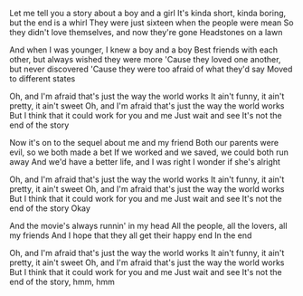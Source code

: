 Let me tell you a story about a boy and a girl It's kinda short, kinda boring, but the end is a whirl They were just sixteen when the people were mean So they didn't love themselves, and now they're gone Headstones on a lawn

And when I was younger, I knew a boy and a boy Best friends with each other, but always wished they were more 'Cause they loved one another, but never discovered 'Cause they were too afraid of what they'd say Moved to different states

Oh, and I'm afraid that's just the way the world works It ain't funny, it ain't pretty, it ain't sweet Oh, and I'm afraid that's just the way the world works But I think that it could work for you and me Just wait and see It's not the end of the story

Now it's on to the sequel about me and my friend Both our parents were evil, so we both made a bet If we worked and we saved, we could both run away And we'd have a better life, and I was right I wonder if she's alright

Oh, and I'm afraid that's just the way the world works It ain't funny, it ain't pretty, it ain't sweet Oh, and I'm afraid that's just the way the world works But I think that it could work for you and me Just wait and see It's not the end of the story Okay

And the movie's always runnin' in my head All the people, all the lovers, all my friends And I hope that they all get their happy end In the end

Oh, and I'm afraid that's just the way the world works It ain't funny, it ain't pretty, it ain't sweet Oh, and I'm afraid that's just the way the world works But I think that it could work for you and me Just wait and see It's not the end of the story, hmm, hmm
